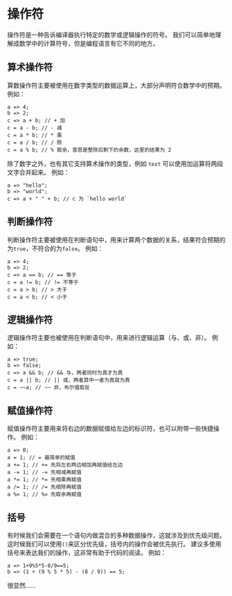 # 操作符
操作符是一种告诉编译器执行特定的数学或逻辑操作的符号。
我们可以简单地理解成数学中的计算符号，但是编程语言有它不同的地方。

## 算术操作符
算数操作符主要被使用在数字类型的数据运算上，大部分声明符合数学中的预期。
例如：

    a => 4;
    b => 2;
    c => a + b; // + 加
    c = a - b; // - 减
    c = a * b; // * 乘
    c = a / b; // / 除
    c = a % b; // % 取余，意思是整除后剩下的余数，这里的结果为 2 

除了数字之外，也有其它支持算术操作的类型，例如 `text` 可以使用加运算将两段文字合并起来。
例如：

    a => "hello";
    b => "world";
    c => a + " " + b; // c 为 `hello world`

## 判断操作符
判断操作符主要被使用在判断语句中，用来计算两个数据的关系，结果符合预期的为`true`，不符合的为`false`。
例如：

    a => 4;
    b => 2;
    c => a == b; // == 等于
    c = a != b; // != 不等于
    c = a > b; // > 大于
    c = a < b; // < 小于

## 逻辑操作符
逻辑操作符主要也被使用在判断语句中，用来进行逻辑运算（与、或、非）。
例如：

    a => true;
    b => false;
    c => a && b; // && 与，两者同时为真才为真
    c = a || b; // || 或，两者其中一者为真就为真
    c = ~~a; // ~~ 非，布尔值取反

## 赋值操作符
赋值操作符主要用来将右边的数据赋值给左边的标识符，也可以附带一些快捷操作。
例如：

    a => 0;
    a = 1; // = 最简单的赋值
    a += 1; // += 先将左右两边相加再赋值给左边
    a -= 1; // -= 先相减再赋值
    a *= 1; // *= 先相乘再赋值
    a /= 1; // /= 先相除再赋值 
    a %= 1; // %= 先取余再赋值

## 括号
有时候我们会需要在一个语句内做混合的多种数据操作，这就涉及到优先级问题。
这时候我们可以使用`()`来区分优先级，括号内的操作会被优先执行。
建议多使用括号来表达我们的操作，这非常有助于代码的阅读。
例如：

    a => 1+9%5*5-8/9==5;
    b => (1 + (9 % 5 * 5) - (8 / 9)) == 5; 

很显然……